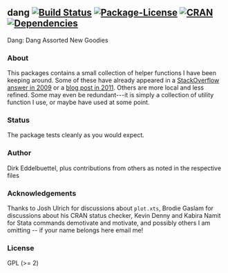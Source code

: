 ## dang [![Build Status](https://travis-ci.org/eddelbuettel/dang.svg)](https://travis-ci.org/eddelbuettel/dang) [![Package-License](https://eddelbuettel.github.io/badges/GPL2+.svg)](http://www.gnu.org/licenses/gpl-2.0.html) [![CRAN](http://www.r-pkg.org/badges/version/dang)](https://cran.r-project.org/package=dang) [![Dependencies](https://tinyverse.netlify.com/badge/dang)](https://cran.r-project.org/package=dang) 

Dang: Dang Assorted New Goodies

### About

This packages contains a small collection of helper functions I have been keeping around.
Some of these have already appeared in a [StackOverflow answer in
2009](https://stackoverflow.com/questions/1358003/tricks-to-manage-the-available-memory-in-an-r-session)
or a [blog post in 2011](http://dirk.eddelbuettel.com/blog/2011/01/16/).  Others are more
local and less refined.  Some may even be redundant---it is simply a collection of utility
function I use, or maybe have used at some point.

### Status

The package tests cleanly as you would expect. 

### Author

Dirk Eddelbuettel, plus contributions from others as noted in the respective files

### Acknowledgements

Thanks to Josh Ulrich for discussions about `plot.xts`, Brodie Gaslam for discussions about his
CRAN status checker, Kevin Denny and Kabira Namit for Stata commands demotivate and motivate,
and possibly others I am omitting -- if your name belongs here email me!

### License

GPL (>= 2)
